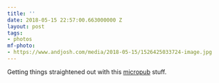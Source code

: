 ```yaml
---
title: ''
date: 2018-05-15 22:57:00.663000000 Z
layout: post
tags:
- photos
mf-photo:
- https://www.andjosh.com/media/2018-05-15/1526425033724-image.jpg
---
```


Getting things straightened out with this [micropub][0] stuff. 

[0]: https://github.com/andjosh/webpage-micropub-to-github

